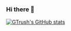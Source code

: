 ### Hi there 👋
[![GTrush's GitHub stats](https://github-readme-stats.vercel.app/api?username=omegatao)](https://github.com/guangyuzhang/github-readme-stats)
<!--
**omegatao/omegatao** is a ✨ _special_ ✨ repository because its `README.md` (this file) appears on your GitHub profile.

Here are some ideas to get you started:

- 🔭 I’m currently working on ...
- 🌱 I’m currently learning ...
- 👯 I’m looking to collaborate on ...
- 🤔 I’m looking for help with ...
- 💬 Ask me about ...
- 📫 How to reach me: ...
- 😄 Pronouns: ...
- ⚡ Fun fact: ...
-->
